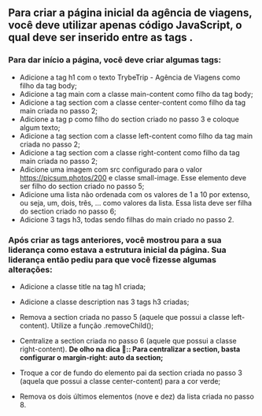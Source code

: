 ## Para criar a página inicial da agência de viagens, você deve utilizar apenas código JavaScript, o qual deve ser inserido entre as tags <script> e </script>.

### Para dar início a página, você deve criar algumas tags:

* Adicione a tag h1 com o texto TrybeTrip - Agência de Viagens como filho da tag body;
* Adicione a tag main com a classe main-content como filho da tag body;
* Adicione a tag section com a classe center-content como filho da tag main criada no passo 2;
* Adicione a tag p como filho do section criado no passo 3 e coloque algum texto;
* Adicione a tag section com a classe left-content como filho da tag main criada no passo 2;
* Adicione a tag section com a classe right-content como filho da tag main criada no passo 2;
* Adicione uma imagem com src configurado para o valor https://picsum.photos/200 e classe small-image. Esse elemento deve ser filho do section criado no passo 5;
* Adicione uma lista não ordenada com os valores de 1 a 10 por extenso, ou seja, um, dois, três, … como valores da lista. Essa lista deve ser filha do section criado no passo 6;
* Adicione 3 tags h3, todas sendo filhas do main criado no passo 2.


### Após criar as tags anteriores, você mostrou para a sua liderança como estava a estrutura inicial da página. Sua liderança então pediu para que você fizesse algumas alterações:

* Adicione a classe title na tag h1 criada;
* Adicione a classe description nas 3 tags h3 criadas;
* Remova a section criada no passo 5 (aquele que possui a classe left-content). Utilize a função .removeChild();
* Centralize a section criada no passo 6 (aquele que possui a classe right-content).
**De olho na dica 👀:: Para centralizar a section, basta configurar o margin-right: auto da section;** 

* Troque a cor de fundo do elemento pai da section criada no passo 3 (aquela que possui a classe center-content) para a cor verde;
* Remova os dois últimos elementos (nove e dez) da lista criada no passo 8.